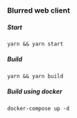 ### Blurred web client

##### Start
`yarn && yarn start`

##### Build
`yarn && yarn build`

##### Build using docker
`docker-compose up -d`
